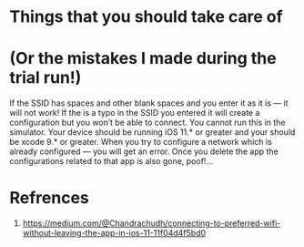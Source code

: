 #  Things that you should take care of 
#  (Or the mistakes I made during the trial run!)

If the SSID has spaces and other blank spaces and you enter it as it is — it will not work!
If the is a typo in the SSID you entered it will create a configuration but you won’t be able to connect.
You cannot run this in the simulator.
Your device should be running iOS 11.* or greater and your should be xcode 9.* or greater.
When you try to configure a network which is already configured — you will get an error.
Once you delete the app the configurations related to that app is also gone, poof!…

#  Refrences

1) https://medium.com/@Chandrachudh/connecting-to-preferred-wifi-without-leaving-the-app-in-ios-11-11f04d4f5bd0

